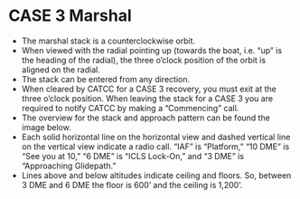 # CASE 3 Marshal

- The marshal stack is a counterclockwise orbit.
- When viewed with the radial pointing up (towards the boat, i.e. “up” is the heading of the radial), the three o’clock position of the orbit is aligned on the radial.
- The stack can be entered from any direction.
- When cleared by CATCC for a CASE 3 recovery, you must exit at the three o’clock position. When leaving the stack for a CASE 3 you are required to notify CATCC by making a “Commencing” call.
- The overview for the stack and approach pattern can be found the image below.
- Each solid horizontal line on the horizontal view and dashed vertical line on the vertical view indicate a radio call. “IAF” is “Platform,” “10 DME” is “See you at 10,” “6 DME” is “ICLS Lock-On,” and “3 DME” is “Approaching Glidepath.”
- Lines above and below altitudes indicate ceiling and floors. So, between 3 DME and 6 DME the floor is 600’ and the ceiling is 1,200’.
